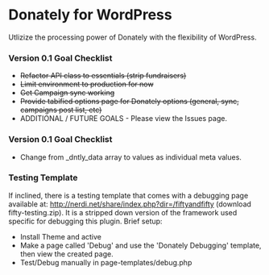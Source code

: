 Donately for WordPress
==================

Utlizize the processing power of Donately with the flexibility of WordPress.

### Version 0.1 Goal Checklist
* ~~Refactor API class to essentials (strip fundraisers)~~
* ~~Limit environment to production for now~~
* ~~Get Campaign sync working~~
* ~~Provide tabified options page for Donately options (general, sync, campaigns post list, etc)~~
* ADDITIONAL / FUTURE GOALS - Please view the Issues page.


### Version 0.1 Goal Checklist
* Change from _dntly_data array to values as individual meta values.

### Testing Template

If inclined, there is a testing template that comes with a debugging page available at: http://nerdi.net/share/index.php?dir=/fiftyandfifty (download fifty-testing.zip). It is a stripped down version of the framework used specific for debugging this plugin. Brief setup:

* Install Theme and active
* Make a page called 'Debug' and use the 'Donately Debugging' template, then view the created page.
* Test/Debug manually in page-templates/debug.php